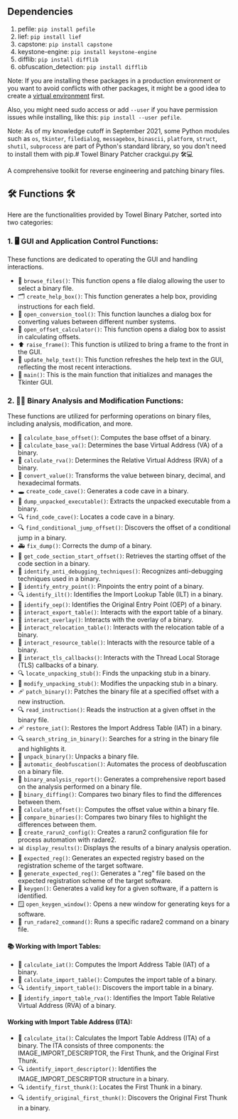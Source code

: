## Dependencies 

1. pefile: `pip install pefile`
2. lief: `pip install lief`
3. capstone: `pip install capstone`
4. keystone-engine: `pip install keystone-engine`
5. difflib: `pip install difflib` 
6. obfuscation_detection: `pip install difflib`

Note: If you are installing these packages in a production environment or you want to avoid conflicts with other packages, it might be a good idea to create a [virtual environment](https://docs.python.org/3/tutorial/venv.html) first.

Also, you might need sudo access or add `--user` if you have permission issues while installing, like this: `pip install --user pefile`.

Note: As of my knowledge cutoff in September 2021, some Python modules such as `os`, `tkinter`, `filedialog`, `messagebox`, `binascii`, `platform`, `struct`, `shutil`, `subprocess` are part of Python's standard library, so you don't need to install them with pip.# Towel Binary Patcher crackgui.py 🛠️💻

A comprehensive toolkit for reverse engineering and patching binary files.

## 🛠️ Functions 🛠️

Here are the functionalities provided by Towel Binary Patcher, sorted into two categories:

### 1. 🖥️ **GUI and Application Control Functions:**

These functions are dedicated to operating the GUI and handling interactions.

- 📂 `browse_files()`: This function opens a file dialog allowing the user to select a binary file.
- 🗂️ `create_help_box()`: This function generates a help box, providing instructions for each field.
- 🔀 `open_conversion_tool()`: This function launches a dialog box for converting values between different number systems.
- 🧮 `open_offset_calculator()`: This function opens a dialog box to assist in calculating offsets.
- ⬆️ `raise_frame()`: This function is utilized to bring a frame to the front in the GUI.
- 📝 `update_help_text()`: This function refreshes the help text in the GUI, reflecting the most recent interactions.
- 🏁 `main()`: This is the main function that initializes and manages the Tkinter GUI.

### 2. 🕵️‍♂️ Binary Analysis and Modification Functions:

These functions are utilized for performing operations on binary files, including analysis, modification, and more.

- 📏 `calculate_base_offset()`: Computes the base offset of a binary.
- 📏 `calculate_base_va()`: Determines the base Virtual Address (VA) of a binary.
- 📏 `calculate_rva()`: Determines the Relative Virtual Address (RVA) of a binary.
- 🔄 `convert_value()`: Transforms the value between binary, decimal, and hexadecimal formats.
- 🕳️ `create_code_cave()`: Generates a code cave in a binary.
- 🚚 `dump_unpacked_executable()`: Extracts the unpacked executable from a binary.
- 🔍 `find_code_cave()`: Locates a code cave in a binary.
- 🔍 `find_conditional_jump_offset()`: Discovers the offset of a conditional jump in a binary.
- 🚑 `fix_dump()`: Corrects the dump of a binary.
- 📍 `get_code_section_start_offset()`: Retrieves the starting offset of the code section in a binary.
- 👀 `identify_anti_debugging_techniques()`: Recognizes anti-debugging techniques used in a binary.
- 📍 `identify_entry_point()`: Pinpoints the entry point of a binary.
- 🔍 `identify_ilt()`: Identifies the Import Lookup Table (ILT) in a binary.
- 📍 `identify_oep()`: Identifies the Original Entry Point (OEP) of a binary.
- 🔎 `interact_export_table()`: Interacts with the export table of a binary.
- 🔎 `interact_overlay()`: Interacts with the overlay of a binary.
- 🔎 `interact_relocation_table()`: Interacts with the relocation table of a binary.
- 🔎 `interact_resource_table()`: Interacts with the resource table of a binary.
- 🔎 `interact_tls_callbacks()`: Interacts with the Thread Local Storage (TLS) callbacks of a binary.
- 🔍 `locate_unpacking_stub()`: Finds the unpacking stub in a binary.
- 🔧 `modify_unpacking_stub()`: Modifies the unpacking stub in a binary.
- 🩹 `patch_binary()`: Patches the binary file at a specified offset with a new instruction.
- 🔍 `read_instruction()`: Reads the instruction at a given offset in the binary file.
- 🩹 `restore_iat()`: Restores the Import Address Table (IAT) in a binary.
- 🔍 `search_string_in_binary()`: Searches for a string in the binary file and highlights it.
- 🎁 `unpack_binary()`: Unpacks a binary file.
- 🤖 `automatic_deobfuscation()`: Automates the process of deobfuscation on a binary file.
- 📝 `binary_analysis_report()`: Generates a comprehensive report based on the analysis performed on a binary file.
- 📐 `binary_diffing()`: Compares two binary files to find the differences between them.
- 🧮 `calculate_offset()`: Computes the offset value within a binary file.
- 👥 `compare_binaries()`: Compares two binary files to highlight the differences between them.
- 📄 `create_rarun2_config()`: Creates a rarun2 configuration file for process automation with radare2.
- 📊 `display_results()`: Displays the results of a binary analysis operation.
- 🎁 `expected_reg()`: Generates an expected registry based on the registration scheme of the target software.
- 🎁 `generate_expected_reg()`: Generates a ".reg" file based on the expected registration scheme of the target software.
- 🔑 `keygen()`: Generates a valid key for a given software, if a pattern is identified.
- 🪟 `open_keygen_window()`: Opens a new window for generating keys for a software.
- 🚀 `run_radare2_command()`: Runs a specific radare2 command on a binary file.

#### 📚 Working with Import Tables:
- 📍 `calculate_iat()`: Computes the Import Address Table (IAT) of a binary.
- 📍 `calculate_import_table()`: Computes the import table of a binary.
- 🔍 `identify_import_table()`: Discovers the import table in a binary.
- 📍 `identify_import_table_rva()`: Identifies the Import Table Relative Virtual Address (RVA) of a binary.

#### Working with Import Table Address (ITA):
- 📍 `calculate_ita()`: Calculates the Import Table Address (ITA) of a binary. The ITA consists of three components: the IMAGE_IMPORT_DESCRIPTOR, the First Thunk, and the Original First Thunk.
- 🔍 `identify_import_descriptor()`: Identifies the IMAGE_IMPORT_DESCRIPTOR structure in a binary.
- 🔍 `identify_first_thunk()`: Locates the First Thunk in a binary.
- 🔍 `identify_original_first_thunk()`: Discovers the Original First Thunk in a binary.

